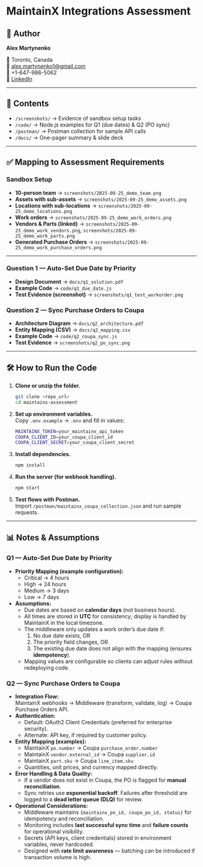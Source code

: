 # MaintainX Integrations Assessment  
## 👤 Author

**Alex Martynenko**  

📍 Toronto, Canada  
📧 alex.martynenko1@gmail.com  
📱 +1-647-986-5062  
🔗 [LinkedIn](https://www.linkedin.com/in/alex-martynenko/)  

---

## 📂 Contents
- `/screenshots/` → Evidence of sandbox setup tasks  
- `/code/` → Node.js examples for Q1 (due dates) & Q2 (PO sync)  
- `/postman/` → Postman collection for sample API calls  
- `/docs/` → One-pager summary & slide deck  

---

## ✅ Mapping to Assessment Requirements

### Sandbox Setup
- **10-person team** → `screenshots/2025-09-25_demo_team.png`  
- **Assets with sub-assets** → `screenshots/2025-09-25_demo_assets.png`
- **Locations with sub-locations** → `screenshots/2025-09-25_demo_locations.png`  
- **Work orders** → `screenshots/2025-09-25_demo_work_orders.png`
- **Vendors & Parts (linked)** → `screenshots/2025-09-25_demo_work_vendors.png`, `screenshots/2025-09-25_demo_work_parts.png`  
- **Generated Purchase Orders** → `screenshots/2025-09-25_demo_work_purchase_orders.png`

---

### Question 1 — Auto-Set Due Date by Priority
- **Design Document** → `docs/q1_solution.pdf`  
- **Example Code** → `code/q1_due_date.js`  
- **Test Evidence (screenshot)** → `screenshots/q1_test_workorder.png`  

### Question 2 — Sync Purchase Orders to Coupa
- **Architecture Diagram** → `docs/q2_architecture.pdf`  
- **Entity Mapping (CSV)** → `docs/q2_mapping.csv`  
- **Example Code** → `code/q2_coupa_sync.js`  
- **Test Evidence** → `screenshots/q2_po_sync.png`  

---

## 🛠 How to Run the Code

1. **Clone or unzip the folder.**  
   ```bash
   git clone <repo_url>
   cd maintainx-assessment
2. **Set up environment variables.**  
Copy `.env.example` → `.env` and fill in values:
   ```bash
   MAINTAINX_TOKEN=your_maintainx_api_token
   COUPA_CLIENT_ID=your_coupa_client_id
   COUPA_CLIENT_SECRET=your_coupa_client_secret
3. **Install dependencies.** 
   ```bash
   npm install
4. **Run the server (for webhook handling).** 
   ```bash
   npm start
5. **Test flows with Postman.**  
Import `/postman/maintainx_coupa_collection.json` and run sample requests.

---

## 📊 Notes & Assumptions

### Q1 — Auto-Set Due Date by Priority
- **Priority Mapping (example configuration):**
  - Critical → 4 hours  
  - High → 24 hours  
  - Medium → 3 days  
  - Low → 7 days  
- **Assumptions:**
  - Due dates are based on **calendar days** (not business hours).  
  - All times are stored in **UTC** for consistency; display is handled by MaintainX in the local timezone.  
  - The middleware only updates a work order’s due date if:  
    1. No due date exists, OR  
    2. The priority field changes, OR  
    3. The existing due date does not align with the mapping (ensures **idempotency**).  
  - Mapping values are configurable so clients can adjust rules without redeploying code.  

### Q2 — Sync Purchase Orders to Coupa
- **Integration Flow:**  
  MaintainX webhooks → Middleware (transform, validate, log) → Coupa Purchase Orders API.  
- **Authentication:**  
  - Default: OAuth2 Client Credentials (preferred for enterprise security).  
  - Alternate: API key, if required by customer policy.  
- **Entity Mapping (examples):**
  - MaintainX `po.number` → Coupa `purchase_order.number`  
  - MaintainX `vendor.external_id` → Coupa `supplier.id`  
  - MaintainX `part.sku` → Coupa `line_item.sku`  
  - Quantities, unit prices, and currency mapped directly.  
- **Error Handling & Data Quality:**  
  - If a vendor does not exist in Coupa, the PO is flagged for **manual reconciliation**.  
  - Sync retries use **exponential backoff**. Failures after threshold are logged to a **dead letter queue (DLQ)** for review.  
- **Operational Considerations:**  
  - Middleware maintains `{maintainx_po_id, coupa_po_id, status}` for idempotency and reconciliation.  
  - Monitoring includes **last successful sync time** and **failure counts** for operational visibility.  
  - Secrets (API keys, client credentials) stored in environment variables, never hardcoded.  
  - Designed with **rate limit awareness** — batching can be introduced if transaction volume is high.  

